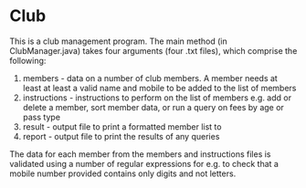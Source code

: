 # Club

<p>This is a club management program. The main method (in ClubManager.java) takes four arguments (four .txt files), which comprise the following:</p>
<ol>
  <li>members - data on a number of club members. A member needs at least at least a valid name and mobile to be added to the list of members</li>
  <li>instructions - instructions to perform on the list of members e.g. add or delete a member, sort member data, or run a query on fees by age or pass type</li>
  <li>result - output file to print a formatted member list to</li>
  <li>report - output file to print the results of any queries</li>
</ol>
<p> The data for each member from the members and instructions files is validated using a number of regular expressions for e.g. to check that a mobile number provided contains only digits and not letters.<p>
